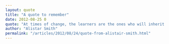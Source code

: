 ```yaml
---
layout: quote
title: "A quote to remember"
date: 2012-08-25 0
quote: "At times of change, the learners are the ones who will inherit the world, while the knowers will be beautifully prepared for a world which no longer exists."
author: "Alistar Smith"
permalink: "/articles/2012/08/24/quote-from-alistair-smith.html"
---
```

